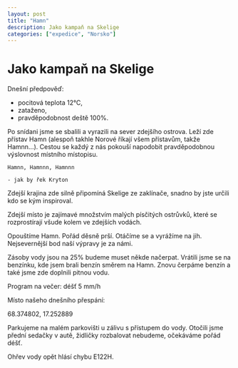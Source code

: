 ```yaml
---
layout: post
title: "Hamn"
description: Jako kampaň na Skelige
categories: ["expedice", "Norsko"]
---
```


# Jako kampaň na Skelige

Dnešní předpověď: 
- pocitová teplota 12°C, 
- zataženo, 
- pravděpodobnost deště 100%.

Po snídani jsme se sbalili a vyrazili na sever zdejšího ostrova. Leží zde přístav Hamn (alespoň takhle Norové říkají všem přístavům, takže Hamnn...). Cestou se každý z nás pokouší napodobit pravděpodobnou výslovnost místního místopisu.

    Hamnn, Hamnnn, Hamnnn

    - jak by řek Kryton

Zdejší krajina zde silně připomíná Skelige ze zaklínače, snadno by jste určili kdo se kým inspiroval. 

Zdejší místo je zajímavé množstvím malých písčitých ostrůvků, které se rozprostírají všude kolem ve zdejších vodách.

Opouštíme Hamn. Pořád děsně prší. Otáčíme se a vyrážíme na jih. Nejsevernější bod naší výpravy je za námi. 

Zásoby vody jsou na 25% budeme muset někde načerpat. Vrátili jsme se na benzínku, kde jsem brali benzín směrem na Hamn. Znovu čerpáme benzín a také jsme zde doplnili pitnou vodu.  

Program na večer: déšť 5 mm/h

Místo našeho dnešního přespání: 

68.374802, 17.252889

Parkujeme na malém parkovišti u zálivu s přístupem do vody. Otočili jsme přední sedačky v autě, židličky rozbalovat nebudeme, očekáváme pořád déšť. 

Ohřev vody opět hlásí chybu E122H. 